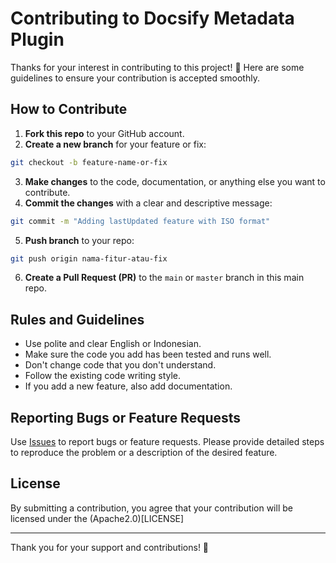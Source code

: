 # Contributing to Docsify Metadata Plugin

Thanks for your interest in contributing to this project! 🙌
Here are some guidelines to ensure your contribution is accepted smoothly.

## How to Contribute

1. **Fork this repo** to your GitHub account.
2. **Create a new branch** for your feature or fix:
```bash
git checkout -b feature-name-or-fix
````

3. **Make changes** to the code, documentation, or anything else you want to contribute.
4. **Commit the changes** with a clear and descriptive message:

```bash
git commit -m "Adding lastUpdated feature with ISO format"
```
5. **Push branch** to your repo:

```bash
git push origin nama-fitur-atau-fix
```
6. **Create a Pull Request (PR)** to the `main` or `master` branch in this main repo.

## Rules and Guidelines

* Use polite and clear English or Indonesian.
* Make sure the code you add has been tested and runs well.
* Don't change code that you don't understand.
* Follow the existing code writing style.
* If you add a new feature, also add documentation.

## Reporting Bugs or Feature Requests

Use [Issues](https://github.com/username/repo-name/issues) to report bugs or feature requests. Please provide detailed steps to reproduce the problem or a description of the desired feature.

## License

By submitting a contribution, you agree that your contribution will be licensed under the (Apache2.0)[LICENSE]

---

Thank you for your support and contributions! 🚀
